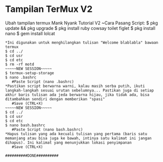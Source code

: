 # Tampilan TerMux V2
Ubah tampilan termux Mank Nyank Tutorial V2
~Cara Pasang Script:
$ pkg update && pkg upgrade
$ pkg install ruby cowsay toilet figlet
$ pkg install nano
$ gem install lolcat
~~~~~NEW SESSION~~~~~
*Ini digunakan untuk menghilangkan tulisan "Welcome blablabla" bawaan termux
$ cd ../
$ cd usr
$ cd etc
$ rm -rf motd
~~~~~NEW SESSION~~~~~
$ termux-setup-storage
$ nano .bashrc
   #Paste Script (nano .bashrc)
*Pastikan script berwarna warni, kalau masih serba putih, ikuti langkah-langkah sesuai urutan sebelumnya... Pastikan juga di setiap akhir baris tulisan ada jeda berwarna hijau, jika tidak ada, bisa ditambahkan sendiri dengan memberikan "spasi"
   #Save (CTRL+X)
~~~~~NEW SESSION~~~~~
$ cd ../
$ cd usr
$ cd etc
$ nano bash.bashrc
   #Paste Script (nano bash.bashrc)
*Hapus tulisan yang ada kecuali tulisan yang pertama (baris satu memanjang atau bisa juga ke bawah, intinya satu kalimat ini jangan dihapus). Ini kalimat yang menunjukkan lokasi penyimpanan
   #Save (CTRL+X)

##########DONE##########
